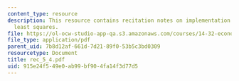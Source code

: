 ```yaml
---
content_type: resource
description: This resource contains recitation notes on implementation of IV and two-stage
  least squares.
file: https://ol-ocw-studio-app-qa.s3.amazonaws.com/courses/14-32-econometrics-spring-2007/915e24f549e0ab99bf904fa14f3d77d5_rec_5_4.pdf
file_type: application/pdf
parent_uid: 7b8d12af-661d-7d21-89f0-53b5c3bd0309
resourcetype: Document
title: rec_5_4.pdf
uid: 915e24f5-49e0-ab99-bf90-4fa14f3d77d5
---
```

